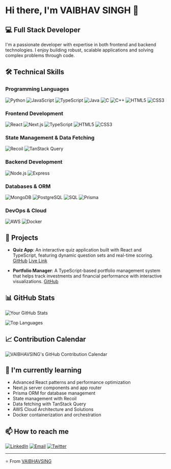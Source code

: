 # Hi there, I'm VAIBHAV SINGH 👋

## 💻 Full Stack Developer

I'm a passionate developer with expertise in both frontend and backend technologies. I enjoy building robust, scalable applications and solving complex problems through code.

## 🛠️ Technical Skills

### Programming Languages
![Python](https://img.shields.io/badge/-Python-3776AB?style=flat-square&logo=python&logoColor=white)
![JavaScript](https://img.shields.io/badge/-JavaScript-F7DF1E?style=flat-square&logo=javascript&logoColor=black)
![TypeScript](https://img.shields.io/badge/-TypeScript-007ACC?style=flat-square&logo=typescript&logoColor=white)
![Java](https://img.shields.io/badge/-Java-007396?style=flat-square&logo=java&logoColor=white)
![C](https://img.shields.io/badge/-C-A8B9CC?style=flat-square&logo=c&logoColor=black)
![C++](https://img.shields.io/badge/-C++-00599C?style=flat-square&logo=c%2B%2B&logoColor=white)
![HTML5](https://img.shields.io/badge/-HTML5-E34F26?style=flat-square&logo=html5&logoColor=white)
![CSS3](https://img.shields.io/badge/-CSS3-1572B6?style=flat-square&logo=css3&logoColor=white)

### Frontend Development
![React](https://img.shields.io/badge/-React-61DAFB?style=flat-square&logo=react&logoColor=black)
![Next.js](https://img.shields.io/badge/-Next.js-000000?style=flat-square&logo=nextdotjs&logoColor=white)
![TypeScript](https://img.shields.io/badge/-TypeScript-007ACC?style=flat-square&logo=typescript&logoColor=white)
![HTML5](https://img.shields.io/badge/-HTML5-E34F26?style=flat-square&logo=html5&logoColor=white)
![CSS3](https://img.shields.io/badge/-CSS3-1572B6?style=flat-square&logo=css3&logoColor=white)

### State Management & Data Fetching
![Recoil](https://img.shields.io/badge/-Recoil-3578E5?style=flat-square&logo=recoil&logoColor=white)
![TanStack Query](https://img.shields.io/badge/-TanStack%20Query-FF4154?style=flat-square&logo=react-query&logoColor=white)

### Backend Development
![Node.js](https://img.shields.io/badge/-Node.js-339933?style=flat-square&logo=nodedotjs&logoColor=white)
![Express](https://img.shields.io/badge/-Express-000000?style=flat-square&logo=express&logoColor=white)

### Databases & ORM
![MongoDB](https://img.shields.io/badge/-MongoDB-47A248?style=flat-square&logo=mongodb&logoColor=white)
![PostgreSQL](https://img.shields.io/badge/-PostgreSQL-336791?style=flat-square&logo=postgresql&logoColor=white)
![SQL](https://img.shields.io/badge/-SQL-4479A1?style=flat-square&logo=mysql&logoColor=white)
![Prisma](https://img.shields.io/badge/-Prisma-2D3748?style=flat-square&logo=prisma&logoColor=white)

### DevOps & Cloud
![AWS](https://img.shields.io/badge/-AWS-232F3E?style=flat-square&logo=amazon-aws&logoColor=white)
![Docker](https://img.shields.io/badge/-Docker-2496ED?style=flat-square&logo=docker&logoColor=white)

## 🚀 Projects

- **Quiz App**: An interactive quiz application built with React and TypeScript, featuring dynamic question sets and real-time scoring. [GitHub](https://github.com/VAIBHAVSING/quiz-app) [Live Link](https://quiz-app-c786.onrender.com/)

- **Portfolio Manager**: A TypeScript-based portfolio management system that helps track investments and financial performance with interactive visualizations. [GitHub](https://github.com/VAIBHAVSING/Portfolio-Manager) 


## 📊 GitHub Stats

![Your GitHub Stats](https://github-readme-stats.vercel.app/api?username=VAIBHAVSING&show_icons=true&theme=radical)

![Top Languages](https://github-readme-stats.vercel.app/api/top-langs/?username=VAIBHAVSING&layout=compact&theme=radical)

## 📈 Contribution Calendar

<!-- GitHub Contribution Calendar -->
<img src="https://ghchart.rshah.org/VAIBHAVSING" alt="VAIBHAVSING's GitHub Contribution Calendar" />

## 🌱 I'm currently learning

- Advanced React patterns and performance optimization
- Next.js server components and app router
- Prisma ORM for database management
- State management with Recoil
- Data fetching with TanStack Query
- AWS Cloud Architecture and Solutions
- Docker containerization and orchestration

## 📫 How to reach me

[![LinkedIn](https://img.shields.io/badge/-LinkedIn-0077B5?style=flat-square&logo=linkedin&logoColor=white)](your-linkedin-url)
[![Email](https://img.shields.io/badge/-Email-D14836?style=flat-square&logo=gmail&logoColor=white)](mailto:your.email@example.com)
[![Twitter](https://img.shields.io/badge/-Twitter-1DA1F2?style=flat-square&logo=twitter&logoColor=white)](your-twitter-url)

---

⭐️ From [VAIBHAVSING](https://github.com/VAIBHAVSING)

<!-- Last Updated: 2025-03-07 20:15:08 UTC -->
